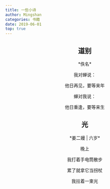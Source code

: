 ```yaml
---
title: 一些小诗
author: Mingshan
categories: 书籍
date: 2019-06-01
top: true
---
```


## <center>道别</center>

<center>
*佚名*

我对蝉说：

他日再见，要等来年


蝉对我说：

他日重逢，要等来生
</center>
<!-- more -->

## <center>光</center>

<center>
*姜二嫚 | 六岁*

晚上

我打着手电筒散步

累了就拿它当拐杖

我拄着一束光
</center>